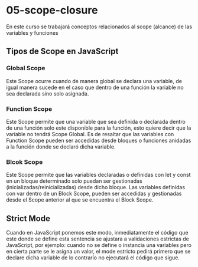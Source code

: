 # 05-scope-closure
En este curso se trabajará conceptos relacionados al scope (alcance) de las variables y funciones

## Tipos de Scope en JavaScript

### Global Scope
Este Scope ocurre cuando de manera global se declara una variable, de igual manera sucede en el caso que dentro de una función la variable no sea declarada sino solo asignada.

### Function Scope
Este Scope permite que una variable que sea definida o declarada dentro de una función solo este disponible para la función, esto quiere decir que la variable no tendrá Scope Global. Es de resaltar que las variables con Function Scope pueden ser accedidas desde bloques o funciones anidadas a la función donde se declaró dicha variable.

### Blcok Scope
Este Scope permite que las variables declaradas o definidas con let y const en un bloque determinado solo puedan ser gestionadas (inicializadas/reinicializadas) desde dicho bloque. Las variables definidas con var dentro de un Block Scope, pueden ser accedidas y gestionadas desde el Scope anterior al que se encuentra el Block Scope.

## Strict Mode
Cuando en JavaScript ponemos este modo, inmediatamente el código que este donde se define esta sentencia se ajustara a validaciones estrictas de JavaScript, por ejemplo: cuando no se define o instancia una variables pero en cierta parte se le asigna un valor, el mode estricto pedirá primero que se declare dicha variable de lo contrarío no ejecutará el código que sigue.